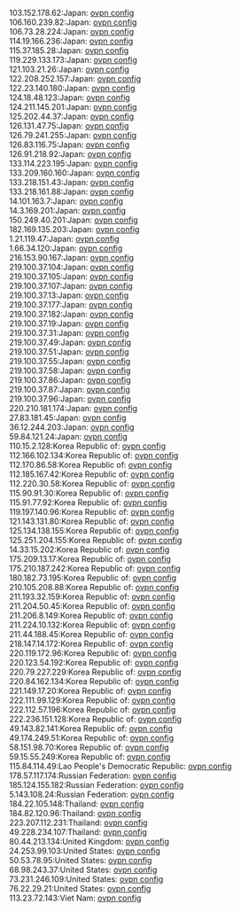 103.152.178.62:Japan: [ovpn config](vpn/103_152_178_62.ovpn)  
106.160.239.82:Japan: [ovpn config](vpn/106_160_239_82.ovpn)  
106.73.28.224:Japan: [ovpn config](vpn/106_73_28_224.ovpn)  
114.19.166.236:Japan: [ovpn config](vpn/114_19_166_236.ovpn)  
115.37.185.28:Japan: [ovpn config](vpn/115_37_185_28.ovpn)  
119.229.133.173:Japan: [ovpn config](vpn/119_229_133_173.ovpn)  
121.103.21.26:Japan: [ovpn config](vpn/121_103_21_26.ovpn)  
122.208.252.157:Japan: [ovpn config](vpn/122_208_252_157.ovpn)  
122.23.140.180:Japan: [ovpn config](vpn/122_23_140_180.ovpn)  
124.18.48.123:Japan: [ovpn config](vpn/124_18_48_123.ovpn)  
124.211.145.201:Japan: [ovpn config](vpn/124_211_145_201.ovpn)  
125.202.44.37:Japan: [ovpn config](vpn/125_202_44_37.ovpn)  
126.131.47.75:Japan: [ovpn config](vpn/126_131_47_75.ovpn)  
126.79.241.255:Japan: [ovpn config](vpn/126_79_241_255.ovpn)  
126.83.116.75:Japan: [ovpn config](vpn/126_83_116_75.ovpn)  
126.91.218.92:Japan: [ovpn config](vpn/126_91_218_92.ovpn)  
133.114.223.195:Japan: [ovpn config](vpn/133_114_223_195.ovpn)  
133.209.160.160:Japan: [ovpn config](vpn/133_209_160_160.ovpn)  
133.218.151.43:Japan: [ovpn config](vpn/133_218_151_43.ovpn)  
133.218.161.88:Japan: [ovpn config](vpn/133_218_161_88.ovpn)  
14.101.163.7:Japan: [ovpn config](vpn/14_101_163_7.ovpn)  
14.3.169.201:Japan: [ovpn config](vpn/14_3_169_201.ovpn)  
150.249.40.201:Japan: [ovpn config](vpn/150_249_40_201.ovpn)  
182.169.135.203:Japan: [ovpn config](vpn/182_169_135_203.ovpn)  
1.21.119.47:Japan: [ovpn config](vpn/1_21_119_47.ovpn)  
1.66.34.120:Japan: [ovpn config](vpn/1_66_34_120.ovpn)  
216.153.90.167:Japan: [ovpn config](vpn/216_153_90_167.ovpn)  
219.100.37.104:Japan: [ovpn config](vpn/219_100_37_104.ovpn)  
219.100.37.105:Japan: [ovpn config](vpn/219_100_37_105.ovpn)  
219.100.37.107:Japan: [ovpn config](vpn/219_100_37_107.ovpn)  
219.100.37.13:Japan: [ovpn config](vpn/219_100_37_13.ovpn)  
219.100.37.177:Japan: [ovpn config](vpn/219_100_37_177.ovpn)  
219.100.37.182:Japan: [ovpn config](vpn/219_100_37_182.ovpn)  
219.100.37.19:Japan: [ovpn config](vpn/219_100_37_19.ovpn)  
219.100.37.31:Japan: [ovpn config](vpn/219_100_37_31.ovpn)  
219.100.37.49:Japan: [ovpn config](vpn/219_100_37_49.ovpn)  
219.100.37.51:Japan: [ovpn config](vpn/219_100_37_51.ovpn)  
219.100.37.55:Japan: [ovpn config](vpn/219_100_37_55.ovpn)  
219.100.37.58:Japan: [ovpn config](vpn/219_100_37_58.ovpn)  
219.100.37.86:Japan: [ovpn config](vpn/219_100_37_86.ovpn)  
219.100.37.87:Japan: [ovpn config](vpn/219_100_37_87.ovpn)  
219.100.37.96:Japan: [ovpn config](vpn/219_100_37_96.ovpn)  
220.210.181.174:Japan: [ovpn config](vpn/220_210_181_174.ovpn)  
27.83.181.45:Japan: [ovpn config](vpn/27_83_181_45.ovpn)  
36.12.244.203:Japan: [ovpn config](vpn/36_12_244_203.ovpn)  
59.84.121.24:Japan: [ovpn config](vpn/59_84_121_24.ovpn)  
110.15.2.128:Korea Republic of: [ovpn config](vpn/110_15_2_128.ovpn)  
112.166.102.134:Korea Republic of: [ovpn config](vpn/112_166_102_134.ovpn)  
112.170.86.58:Korea Republic of: [ovpn config](vpn/112_170_86_58.ovpn)  
112.185.167.42:Korea Republic of: [ovpn config](vpn/112_185_167_42.ovpn)  
112.220.30.58:Korea Republic of: [ovpn config](vpn/112_220_30_58.ovpn)  
115.90.91.30:Korea Republic of: [ovpn config](vpn/115_90_91_30.ovpn)  
115.91.77.92:Korea Republic of: [ovpn config](vpn/115_91_77_92.ovpn)  
119.197.140.96:Korea Republic of: [ovpn config](vpn/119_197_140_96.ovpn)  
121.143.131.80:Korea Republic of: [ovpn config](vpn/121_143_131_80.ovpn)  
125.134.138.155:Korea Republic of: [ovpn config](vpn/125_134_138_155.ovpn)  
125.251.204.155:Korea Republic of: [ovpn config](vpn/125_251_204_155.ovpn)  
14.33.15.202:Korea Republic of: [ovpn config](vpn/14_33_15_202.ovpn)  
175.209.13.17:Korea Republic of: [ovpn config](vpn/175_209_13_17.ovpn)  
175.210.187.242:Korea Republic of: [ovpn config](vpn/175_210_187_242.ovpn)  
180.182.73.195:Korea Republic of: [ovpn config](vpn/180_182_73_195.ovpn)  
210.105.208.88:Korea Republic of: [ovpn config](vpn/210_105_208_88.ovpn)  
211.193.32.159:Korea Republic of: [ovpn config](vpn/211_193_32_159.ovpn)  
211.204.50.45:Korea Republic of: [ovpn config](vpn/211_204_50_45.ovpn)  
211.206.8.149:Korea Republic of: [ovpn config](vpn/211_206_8_149.ovpn)  
211.224.10.132:Korea Republic of: [ovpn config](vpn/211_224_10_132.ovpn)  
211.44.188.45:Korea Republic of: [ovpn config](vpn/211_44_188_45.ovpn)  
218.147.14.172:Korea Republic of: [ovpn config](vpn/218_147_14_172.ovpn)  
220.119.172.96:Korea Republic of: [ovpn config](vpn/220_119_172_96.ovpn)  
220.123.54.192:Korea Republic of: [ovpn config](vpn/220_123_54_192.ovpn)  
220.79.227.229:Korea Republic of: [ovpn config](vpn/220_79_227_229.ovpn)  
220.84.162.134:Korea Republic of: [ovpn config](vpn/220_84_162_134.ovpn)  
221.149.17.20:Korea Republic of: [ovpn config](vpn/221_149_17_20.ovpn)  
222.111.99.129:Korea Republic of: [ovpn config](vpn/222_111_99_129.ovpn)  
222.112.57.196:Korea Republic of: [ovpn config](vpn/222_112_57_196.ovpn)  
222.236.151.128:Korea Republic of: [ovpn config](vpn/222_236_151_128.ovpn)  
49.143.82.141:Korea Republic of: [ovpn config](vpn/49_143_82_141.ovpn)  
49.174.249.51:Korea Republic of: [ovpn config](vpn/49_174_249_51.ovpn)  
58.151.98.70:Korea Republic of: [ovpn config](vpn/58_151_98_70.ovpn)  
59.15.55.249:Korea Republic of: [ovpn config](vpn/59_15_55_249.ovpn)  
115.84.114.49:Lao People's Democratic Republic: [ovpn config](vpn/115_84_114_49.ovpn)  
178.57.117.174:Russian Federation: [ovpn config](vpn/178_57_117_174.ovpn)  
185.124.155.182:Russian Federation: [ovpn config](vpn/185_124_155_182.ovpn)  
5.143.108.24:Russian Federation: [ovpn config](vpn/5_143_108_24.ovpn)  
184.22.105.148:Thailand: [ovpn config](vpn/184_22_105_148.ovpn)  
184.82.120.96:Thailand: [ovpn config](vpn/184_82_120_96.ovpn)  
223.207.112.231:Thailand: [ovpn config](vpn/223_207_112_231.ovpn)  
49.228.234.107:Thailand: [ovpn config](vpn/49_228_234_107.ovpn)  
80.44.213.134:United Kingdom: [ovpn config](vpn/80_44_213_134.ovpn)  
24.253.99.103:United States: [ovpn config](vpn/24_253_99_103.ovpn)  
50.53.78.95:United States: [ovpn config](vpn/50_53_78_95.ovpn)  
68.98.243.37:United States: [ovpn config](vpn/68_98_243_37.ovpn)  
73.231.246.109:United States: [ovpn config](vpn/73_231_246_109.ovpn)  
76.22.29.21:United States: [ovpn config](vpn/76_22_29_21.ovpn)  
113.23.72.143:Viet Nam: [ovpn config](vpn/113_23_72_143.ovpn)  
